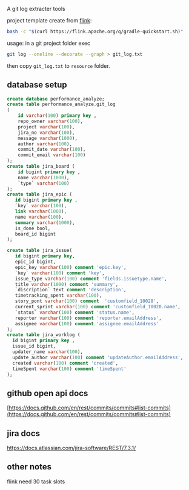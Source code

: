 A git log extracter tools

project template create from [flink](https://nightlies.apache.org/flink/flink-docs-release-1.10/dev/projectsetup/java_api_quickstart.html#gradle):
```bash
bash -c "$(curl https://flink.apache.org/q/gradle-quickstart.sh)"
```

usage:
in a git project folder exec
```bash
git log --oneline --decorate --graph > git_log.txt
```
then copy `git_log.txt` to `resource` folder.

## database setup

```sql
create database performance_analyze;
create table performance_analyze.git_log
(
    id varchar(100) primary key ,
    repo_owner varchar(100),
    project varchar(100),
    jira_no varchar(100),
    message varchar(1000),
    author varchar(100),
    commit_date varchar(100),
    commit_email varchar(100)
);
create table jira_board (
    id bigint primary key ,
    name varchar(1000),
    `type` varchar(100)
);
create table jira_epic (
   id bigint primary key ,
   `key` varchar(100),
   link varchar(1000),
   name varchar(100),
   summary varchar(1000),
   is_done bool,
   board_id bigint
);

create table jira_issue(
   id bigint primary key,
   epic_id bigint,
   epic_key varchar(100) comment 'epic.key',
   `key` varchar(100) comment 'key',
   issue_type varchar(100) comment 'fields.issuetype.name',
   title varchar(1000) comment 'summary',
   `discription` text comment 'description',
   timetracking_spent varchar(100),
   story_pont varchar(100) comment  'customfield_10028',
   current_sprint varchar(100) comment 'customfield_10020.name',
   `status` varchar(100) comment 'status.name',
   reporter varchar(100) comment 'reporter.emailAddress',
   assignee varchar(100) comment 'assignee.emailAddress'
);
create table jira_worklog (
  id bigint primary key ,
  issue_id bigint,
  updater_name varchar(100),
  update_author varchar(100) comment 'updateAuthor.emailAddress',
  created varchar(100) comment 'created',
  timeSpent varchar(100) comment 'timeSpent'
);
```

## github open api docs
[https://docs.github.com/en/rest/commits/commits#list-commits](https://docs.github.com/en/rest/commits/commits#list-commits)

## jira docs
https://docs.atlassian.com/jira-software/REST/7.3.1/

## other notes
flink need 30 task slots